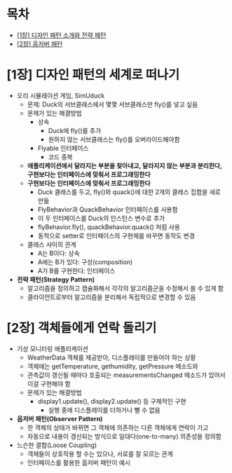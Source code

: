 # 목차
- [[1장] 디자인 패턴 소개와 전략 패턴](#[1장]-디자인-패턴의-세계로-떠나기)
- [[2장] 옵저버 패턴](#[2장]-객체들에게-연락-돌리기)
# [1장] 디자인 패턴의 세계로 떠나기
- 오리 시뮬레이션 게임, SimUduck
    - 문제: Duck의 서브클래스에서 몇몇 서브클래스만 fly()를 넣고 싶음
    - 문제가 있는 해결방법
        - 상속
            - Duck에 fly()를 추가
            - 원하지 않는 서브클래스는 fly()를 오버라이드해야함
        - Flyable 인터페이스
            - 코드 중복
    - **애플리케이션에서 달라지는 부분을 찾아내고, 달라지지 않는 부분과 분리한다, 구현보다는 인터페이스에 맞춰서 프로그래밍한다**
    - **구현보다는 인터페이스에 맞춰서 프로그래밍한다**
        - Duck 클래스를 두고, fly()와 quack()에 대한 2개의 클래스 집합을 새로 만듦
        - FlyBehavior과 QuackBehavior 인터페이스를 사용함
        - 이 두 인터페이스를 Duck의 인스턴스 변수로 추가
        - flyBehavior.fly(), quackBehavior.quack() 처럼 사용
        - 동적으로 setter로 인터페이스의 구현체를 바꾸면 동작도 변경
    - 클래스  사이의 관계
        - A는 B이다: 상속
        - A에는 B가 있다: 구성(composition)
        - A가 B를 구현한다: 인터페이스
- **전략 패턴(Strategy Pattern)**
    - 알고리즘을 정의하고 캡슐화해서 각각의 알고리즘군을 수정해서 쓸 수 있게 함
    - 클라이언트로부터 알고리즘을 분리해서 독립적으로 변경할 수 있음

# [2장] 객체들에게 연락 돌리기
- 기상 모니터링 애플리케이션
    - WeatherData 객체를 제공받아, 디스플레이를 만들어야 하는 상황
    - 객체에는 getTemperature, gethumidity, getPressure 메소드와
    - 관측값이 갱신될 때마다 호출되는 measurementsChanged 메소드가 있어서 이걸 구현해야 함
    - 문제가 있는 해결방법
        - display1.update(), display2.update() 등 구체적인 구현
            - 실행 중에 디스플레이를 더하거나 뺄 수 없음
- **옵저버 패턴(Observer Pattern)**
    - 한 객체의 상태가 바뀌면 그 객체에 의존하는 다른 객체에게 연락이 가고
    - 자동으로 내용이 갱신되는 방식으로 일대다(one-to-many) 의존성을 정의함
- 느슨한 결합(Loose Coupling)
    - 객체들이 상호작용 할 수는 있으나, 서로를 잘 모르는 관계
    - 인터페이스를 활용한 옵저버 패턴이 예시